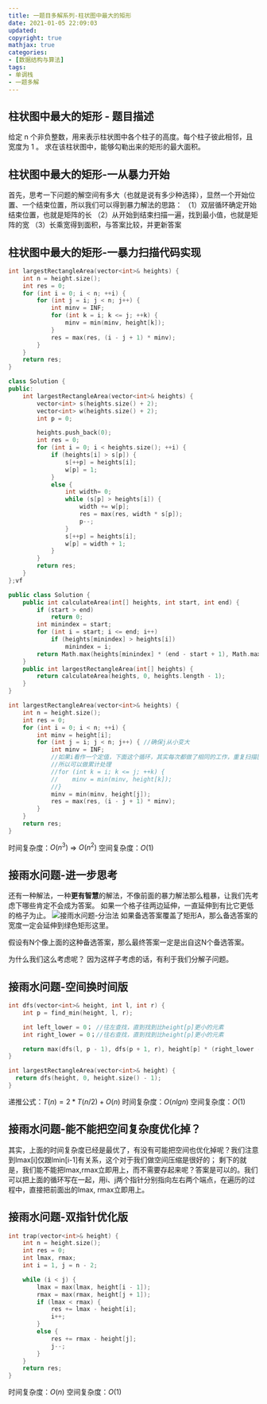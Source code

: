 ```yaml
---
title: 一题目多解系列-柱状图中最大的矩形
date: 2021-01-05 22:09:03
updated:
copyright: true
mathjax: true
categories:
- [数据结构与算法]
tags: 
- 单调栈
- 一题多解
---
```


## 柱状图中最大的矩形 - 题目描述

给定 n 个非负整数，用来表示柱状图中各个柱子的高度。每个柱子彼此相邻，且宽度为 1 。
求在该柱状图中，能够勾勒出来的矩形的最大面积。

## 柱状图中最大的矩形-一从暴力开始

首先，思考一下问题的解空间有多大（也就是说有多少种选择），显然一个开始位置、一个结束位置，所以我们可以得到暴力解法的思路：
（1）双层循环确定开始结束位置，也就是矩阵的长
（2）从开始到结束扫描一遍，找到最小值，也就是矩阵的宽
（3）长乘宽得到面积，与答案比较，并更新答案

## 柱状图中最大的矩形-一暴力扫描代码实现

```cpp
int largestRectangleArea(vector<int>& heights) {
    int n = height.size();
    int res = 0;
    for (int i = 0; i < n; ++i) {
        for (int j = i; j < n; j++) {
            int minv = INF;
            for (int k = i; k <= j; ++k) {
                minv = min(minv, height[k]);
            }
            res = max(res, (i - j + 1) * minv);
        }
    }
    return res;
}

class Solution {
public:
    int largestRectangleArea(vector<int>& heights) {
        vector<int> s(heights.size() + 2);
        vector<int> w(heights.size() + 2);
        int p = 0;

        heights.push_back(0);
        int res = 0;
        for (int i = 0; i < heights.size(); ++i) {
            if (heights[i] > s[p]) {
                s[++p] = heights[i];
                w[p] = 1;
            }
            else {
                int width= 0;
                while (s[p] > heights[i]) {
                    width += w[p];
                    res = max(res, width * s[p]);
                    p--;
                }
                s[++p] = heights[i];
                w[p] = width + 1;
            }
        }
        return res;
    }
};vf

public class Solution {
    public int calculateArea(int[] heights, int start, int end) {
        if (start > end)
            return 0;
        int minindex = start;
        for (int i = start; i <= end; i++)
            if (heights[minindex] > heights[i])
                minindex = i;
        return Math.max(heights[minindex] * (end - start + 1), Math.max(calculateArea(heights, start, minindex - 1), calculateArea(heights, minindex + 1, end)));
    }
    public int largestRectangleArea(int[] heights) {
        return calculateArea(heights, 0, heights.length - 1);
    }
}

int largestRectangleArea(vector<int>& heights) {
    int n = height.size();
    int res = 0;
    for (int i = 0; i < n; ++i) {
        int minv = height[i];
        for (int j = i; j < n; j++) { //确保j从小变大
            int minv = INF;
            //如果i看作一个定值，下面这个循环，其实每次都做了相同的工作，重复扫描[i, j]
            //所以可以做累计处理
            //for (int k = i; k <= j; ++k) {
            //    minv = min(minv, height[k]);
            //}
            minv = min(minv, height[j]);
            res = max(res, (i - j + 1) * minv);
        }
    }
    return res;
}

```

时间复杂度：$O(n^3)$ => $O(n^2)$
空间复杂度：$O(1)$

## 接雨水问题-进一步思考

还有一种解法，一种**更有智慧**的解法，不像前面的暴力解法那么粗暴，让我们先考虑下哪些肯定不会成为答案。
如果一个格子往两边延伸，一直延伸到有比它更低的格子为止。
![接雨水问题-分治法](http://cdn.b5mang.com/202115224849.png)
如果备选答案覆盖了矩形A，那么备选答案的宽度一定会延伸到绿色矩形这里。

假设有N个像上面的这种备选答案，那么最终答案一定是出自这N个备选答案。

为什么我们这么考虑呢？ 因为这样子考虑的话，有利于我们分解子问题。

## 接雨水问题-空间换时间版

```cpp
int dfs(vector<int>& height, int l, int r) {
    int p = find_min(height, l, r);

    int left_lower = 0； //往左查找，直到找到比height[p]更小的元素
    int right_lower = 0；//往右查找，直到找到比height[p]更小的元素

    return max(dfs(l, p - 1), dfs(p + 1, r), height[p] * (right_lower - left_lower);
}

int largestRectangleArea(vector<int>& height) {
  return dfs(height, 0, height.size() - 1);
}
```

递推公式：$T(n) = 2*T(n/2) + O(n)$
时间复杂度：$O(nlgn)$
空间复杂度：$O(1)$

## 接雨水问题-能不能把空间复杂度优化掉？

其实，上面的时间复杂度已经是最优了，有没有可能把空间也优化掉呢？我们注意到lmax[i]仅跟lmin[i-1]有关系，这个对于我们做空间压缩是很好的；
剩下的就是，我们能不能把lmax,rmax立即用上，而不需要存起来呢？答案是可以的。我们可以把上面的循环写在一起，用i、j两个指针分别指向左右两个端点，在遍历的过程中，直接把前面出的lmax, rmax立即用上。

## 接雨水问题-双指针优化版

```cpp
int trap(vector<int>& height) {
    int n = height.size();
    int res = 0;
    int lmax, rmax;
    int i = 1, j = n - 2;

    while (i < j) {
        lmax = max(lmax, height[i - 1]);
        rmax = max(rmax, height[j + 1]);
        if (lmax < rmax) {
            res += lmax - height[i];
            i++;
        }
        else {
            res += rmax - height[j];
            j--;
        }
    }
    return res;
}
```

时间复杂度：$O(n)$
空间复杂度：$O(1)$
